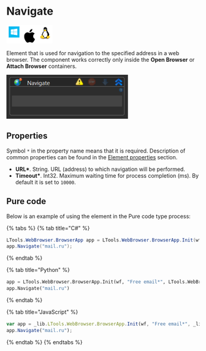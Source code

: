 # Navigate

![](<../../../.gitbook/assets/image (301).png>)

Element that is used for navigation to the specified address in a web browser. The component works correctly only inside the **Open Browser** or **Attach Browser** containers.

![](<../../../.gitbook/assets/Navigate.png>)

## Properties

Symbol `*` in the property name means that it is required. Description of common properties can be found in the [Element properties](https://docs.primo-rpa.ru/primo-rpa/primo-studio/process/elements#svoistva-elementa) section.

- **URL\***. String. URL (address) to which navigation will be performed. 
- **Timeout\***. Int32. Maximum waiting time for process completion (ms). By default it is set to `10000`.
  
## Pure code
Below is an example of using the element in the Pure code type process:

{% tabs %}
{% tab title="C#" %}
```csharp
LTools.WebBrowser.BrowserApp app = LTools.WebBrowser.BrowserApp.Init(wf, "Free email*", LTools.WebBrowser.Model.BrowserTypes_Short.IE);
app.Navigate("mail.ru");
```
{% endtab %}

{% tab title="Python" %}
```python
app = LTools.WebBrowser.BrowserApp.Init(wf, "Free email*", LTools.WebBrowser.Model.BrowserTypes_Short.IE)
app.Navigate("mail.ru")
```
{% endtab %}

{% tab title="JavaScript" %}
```javascript
var app = _lib.LTools.WebBrowser.BrowserApp.Init(wf, "Free email*", _lib.LTools.WebBrowser.Model.BrowserTypes_Short.IE);
app.Navigate("mail.ru");
```
{% endtab %}
{% endtabs %}
